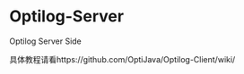 # Optilog-Server
Optilog Server Side

具体教程请看https://github.com/OptiJava/Optilog-Client/wiki/

~~~~~~~~
